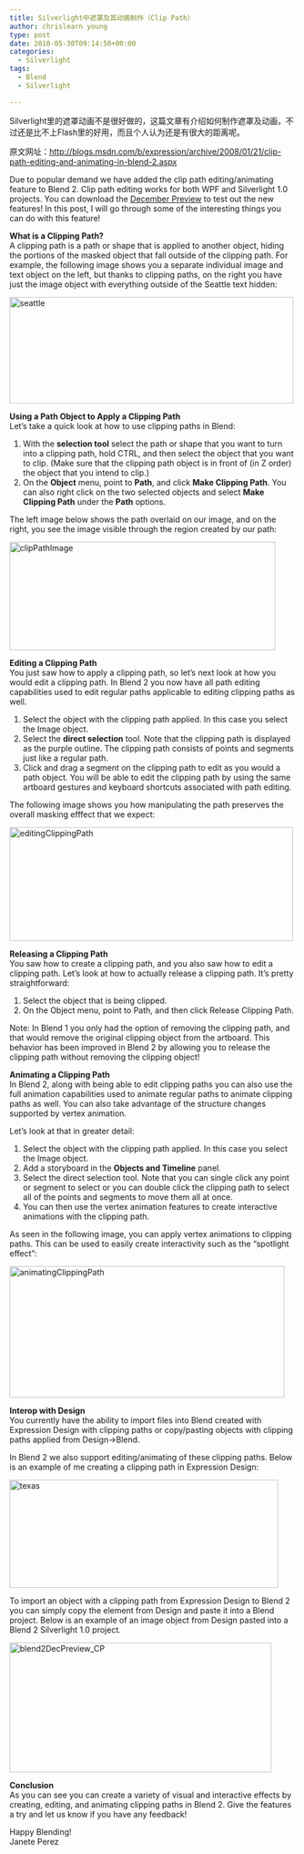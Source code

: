 ```yaml
---
title: Silverlight中遮罩及其动画制作（Clip Path）
author: chrislearn young
type: post
date: 2010-05-30T09:14:50+00:00
categories:
  - Silverlight
tags:
  - Blend
  - Silverlight

---
```

Silverlight里的遮罩动画不是很好做的，这篇文章有介绍如何制作遮罩及动画，不过还是比不上Flash里的好用，而且个人认为还是有很大的距离呢。

<!--more-->
原文网址：<a href="http://blogs.msdn.com/b/expression/archive/2008/01/21/clip-path-editing-and-animating-in-blend-2.aspx" target="_blank">http://blogs.msdn.com/b/expression/archive/2008/01/21/clip-path-editing-and-animating-in-blend-2.aspx</a>

<div>
  <p>
    Due to popular demand we have added the clip path editing/animating feature to Blend 2. Clip path editing works for both WPF and Silverlight 1.0 projects. You can download the <a href="http://www.microsoft.com/expression/products/download.aspx?key=blend2preview">December Preview</a> to test out the new features! In this post, I will go through some of the interesting things you can do with this feature!
  </p>
  
  <p>
    <span><strong>What is a Clipping Path?</strong></span><br /> A clipping path is a path or shape that is applied to another object, hiding the portions of the masked object that fall outside of the clipping path. For example, the following image shows you a separate individual image and text object on the left, but thanks to clipping paths, on the right you have just the image object with everything outside of the Seattle text hidden:
  </p>
  
  <p>
    <img src="http://blogs.msdn.com/blogfiles/expression/WindowsLiveWriter/ClipPathEditingandAnimatinginBlend2_9676/seattle_3.jpg" border="0" alt="seattle" width="499" height="187" />
  </p>
  
  <p>
    <span><strong>Using a Path Object to Apply a Clipping Path</strong></span><br /> Let&#8217;s take a quick look at how to use clipping paths in Blend:
  </p>
  
  <ol>
    <li>
      With the <strong>selection tool</strong> select the path or shape that you want to turn into a clipping path, hold CTRL, and then select the object that you want to clip. (Make sure that the clipping path object is in front of (in Z order) the object that you intend to clip.)
    </li>
    <li>
      On the <strong>Object</strong> menu, point to <strong>Path</strong>, and click <strong>Make Clipping Path</strong>. You can also right click on the two selected objects and select <strong>Make Clipping Path</strong> under the <strong>Path</strong> options.
    </li>
  </ol>
  
  <p>
    The left image below shows the path overlaid on our image, and on the right, you see the image visible through the region created by our path:
  </p>
  
  <p>
    <img src="http://blogs.msdn.com/blogfiles/expression/WindowsLiveWriter/ClipPathEditingandAnimatinginBlend2_9676/clipPathImage_95268f65-bcf6-448f-ae94-1d9b6c3e84bb.jpg" border="0" alt="clipPathImage" width="467" height="190" />
  </p>
  
  <p>
    <span><strong>Editing a Clipping Path</strong></span><br /> You just saw how to apply a clipping path, so let&#8217;s next look at how you would edit a clipping path. In Blend 2 you now have all path editing capabilities used to edit regular paths applicable to editing clipping paths as well.
  </p>
  
  <ol>
    <li>
      Select the object with the clipping path applied. In this case you select the Image object.
    </li>
    <li>
      Select the <strong>direct selection</strong> tool. Note that the clipping path is displayed as the purple outline. The clipping path consists of points and segments just like a regular path.
    </li>
    <li>
      Click and drag a segment on the clipping path to edit as you would a path object. You will be able to edit the clipping path by using the same artboard gestures and keyboard shortcuts associated with path editing.
    </li>
  </ol>
  
  <p>
    The following image shows you how manipulating the path preserves the overall masking efffect that we expect:
  </p>
  
  <p>
    <img src="http://blogs.msdn.com/blogfiles/expression/WindowsLiveWriter/ClipPathEditingandAnimatinginBlend2_9676/editingClippingPath_a12440bd-ea85-4ef5-91d3-afd13f113f1a.jpg" border="0" alt="editingClippingPath" width="498" height="200" />
  </p>
  
  <p>
    <span><strong>Releasing a Clipping Path</strong></span><br /> You saw how to create a clipping path, and you also saw how to edit a clipping path. Let&#8217;s look at how to actually release a clipping path. It&#8217;s pretty straightforward:
  </p>
  
  <ol>
    <li>
      Select the object that is being clipped.
    </li>
    <li>
      On the Object menu, point to Path, and then click Release Clipping Path.
    </li>
  </ol>
  
  <p>
    Note: In Blend 1 you only had the option of removing the clipping path, and that would remove the original clipping object from the artboard. This behavior has been improved in Blend 2 by allowing you to release the clipping path without removing the clipping object!
  </p>
  
  <p>
    <span><strong>Animating a Clipping Path</strong></span><br /> In Blend 2, along with being able to edit clipping paths you can also use the full animation capabilities used to animate regular paths to animate clipping paths as well. You can also take advantage of the structure changes supported by vertex animation.
  </p>
  
  <p>
    Let&#8217;s look at that in greater detail:
  </p>
  
  <ol>
    <li>
      Select the object with the clipping path applied. In this case you select the Image object.
    </li>
    <li>
      Add a storyboard in the <strong>Objects and Timeline</strong> panel.
    </li>
    <li>
      Select the direct selection tool. Note that you can single click any point or segment to select or you can double click the clipping path to select all of the points and segments to move them all at once.
    </li>
    <li>
      You can then use the vertex animation features to create interactive animations with the clipping path.
    </li>
  </ol>
  
  <p>
    As seen in the following image, you can apply vertex animations to clipping paths. This can be used to easily create interactivity such as the “spotlight effect”:
  </p>
  
  <p>
    <img src="http://blogs.msdn.com/blogfiles/expression/WindowsLiveWriter/ClipPathEditingandAnimatinginBlend2_9676/animatingClippingPath_d79547f9-8fdf-4fd8-b2a4-d78456b8ca41.jpg" border="0" alt="animatingClippingPath" width="483" height="231" />
  </p>
  
  <p>
    <span><strong>Interop with Design</strong></span><br /> You currently have the ability to import files into Blend created with Expression Design with clipping paths or copy/pasting objects with clipping paths applied from Design->Blend.
  </p>
  
  <p>
    In Blend 2 we also support editing/animating of these clipping paths. Below is an example of me creating a clipping path in Expression Design:
  </p>
  
  <p>
    <img src="http://blogs.msdn.com/blogfiles/expression/WindowsLiveWriter/ClipPathEditingandAnimatinginBlend2_9676/texas_fb51d2b6-1d47-4d26-9d3f-4a09ff9be554.jpg" border="0" alt="texas" width="472" height="190" />
  </p>
  
  <p>
    To import an object with a clipping path from Expression Design to Blend 2 you can simply copy the element from Design and paste it into a Blend project. Below is an example of an image object from Design pasted into a Blend 2 Silverlight 1.0 project.
  </p>
  
  <p>
    <img src="http://blogs.msdn.com/blogfiles/expression/WindowsLiveWriter/ClipPathEditingandAnimatinginBlend2_9676/blend2DecPreview_CP_f9feb0c9-a223-4e0f-8695-bdae78555b73.jpg" border="0" alt="blend2DecPreview_CP" width="460" height="228" />
  </p>
  
  <p>
    <span><strong>Conclusion</strong></span><br /> As you can see you can create a variety of visual and interactive effects by creating, editing, and animating clipping paths in Blend 2. Give the features a try and let us know if you have any feedback!
  </p>
  
  <p>
    Happy Blending!<br /> Janete Perez
  </p>
</div>